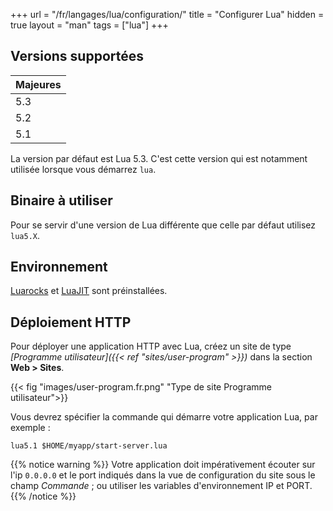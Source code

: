 +++
url = "/fr/langages/lua/configuration/"
title = "Configurer Lua"
hidden = true
layout = "man"
tags = ["lua"]
+++

## Versions supportées

| Majeures | 
|----------|
| 5.3      |
| 5.2      |
| 5.1      | 

La version par défaut est Lua 5.3. C'est cette version qui est notamment utilisée lorsque vous démarrez `lua`.

## Binaire à utiliser

Pour se servir d'une version de Lua différente que celle par défaut utilisez `lua5.X`.

## Environnement

[Luarocks](https://luarocks.org/) et [LuaJIT](http://luajit.org/) sont préinstallées.


## Déploiement HTTP

Pour déployer une application HTTP avec Lua, créez un site de type *[Programme utilisateur]({{< ref "sites/user-program" >}})* dans la section **Web > Sites**.

{{< fig "images/user-program.fr.png" "Type de site Programme utilisateur">}}

Vous devrez spécifier la commande qui démarre votre application Lua, par exemple :

```
lua5.1 $HOME/myapp/start-server.lua
```

{{% notice warning %}}
Votre application doit impérativement écouter sur l'ip `0.0.0.0` et le port indiqués dans la vue de configuration du site sous le champ *Commande* ; ou utiliser les variables d'environnement IP et PORT.
{{% /notice %}}
